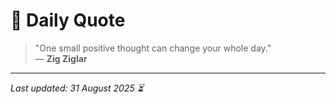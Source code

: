 # 📜 Daily Quote

> "One small positive thought can change your whole day."  
> — **Zig Ziglar**

---

_Last updated: 31 August 2025 ⏳_
